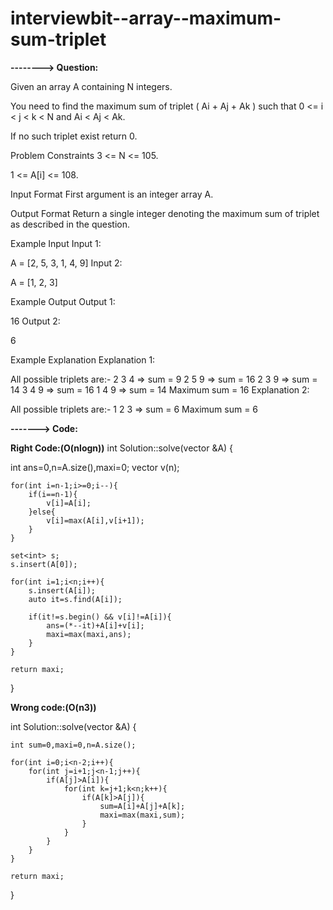 # interviewbit--array--maximum-sum-triplet


**--------> Question:**

Given an array A containing N integers.

You need to find the maximum sum of triplet ( Ai + Aj + Ak ) such that 0 <= i < j < k < N and Ai < Aj < Ak.

If no such triplet exist return 0.



Problem Constraints
3 <= N <= 105.

1 <= A[i] <= 108.



Input Format
First argument is an integer array A.



Output Format
Return a single integer denoting the maximum sum of triplet as described in the question.



Example Input
Input 1:

 A = [2, 5, 3, 1, 4, 9]
Input 2:

 A = [1, 2, 3]


Example Output
Output 1:

 16
Output 2:

 6


Example Explanation
Explanation 1:

 All possible triplets are:-
    2 3 4 => sum = 9
    2 5 9 => sum = 16
    2 3 9 => sum = 14
    3 4 9 => sum = 16
    1 4 9 => sum = 14
  Maximum sum = 16
Explanation 2:

 All possible triplets are:-
    1 2 3 => sum = 6
 Maximum sum = 6
 
 
**-------> Code:**
 
**Right Code:(O(nlogn))**
 int Solution::solve(vector<int> &A) {

  int ans=0,n=A.size(),maxi=0;
    vector<int> v(n);

    for(int i=n-1;i>=0;i--){
        if(i==n-1){
            v[i]=A[i];
        }else{
            v[i]=max(A[i],v[i+1]);
        }
    }

    set<int> s;
    s.insert(A[0]);

    for(int i=1;i<n;i++){
        s.insert(A[i]);
        auto it=s.find(A[i]);

        if(it!=s.begin() && v[i]!=A[i]){
            ans=(*--it)+A[i]+v[i];
            maxi=max(maxi,ans);
        }
    }

    return maxi;
}
                          
**Wrong code:(O(n3))**
                          
int Solution::solve(vector<int> &A) {

    int sum=0,maxi=0,n=A.size();

    for(int i=0;i<n-2;i++){
        for(int j=i+1;j<n-1;j++){
            if(A[j]>A[i]){
                for(int k=j+1;k<n;k++){
                    if(A[k]>A[j]){
                        sum=A[i]+A[j]+A[k];
                        maxi=max(maxi,sum);
                    }
                }
            }
        }
    }

    return maxi;
}
